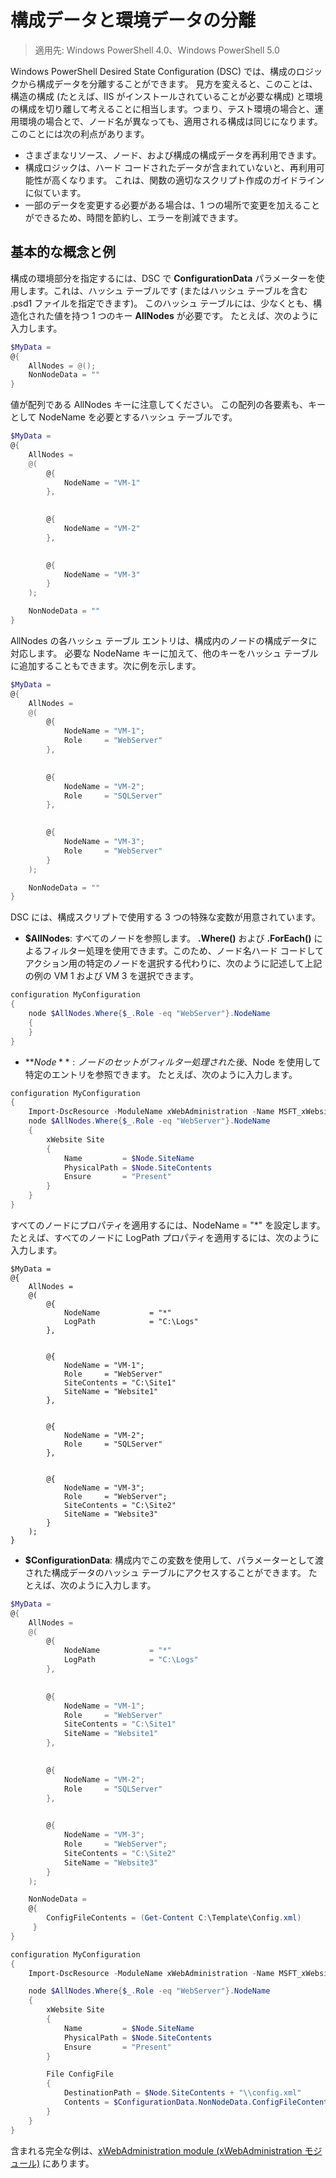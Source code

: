 # 構成データと環境データの分離

>適用先: Windows PowerShell 4.0、Windows PowerShell 5.0

Windows PowerShell Desired State Configuration (DSC) では、構成のロジックから構成データを分離することができます。 見方を変えると、このことは、構造の構成 (たとえば、IIS がインストールされていることが必要な構成) と環境の構成を切り離して考えることに相当します。つまり、テスト環境の場合と、運用環境の場合とで、ノード名が異なっても、適用される構成は同じになります。 このことには次の利点があります。

* さまざまなリソース、ノード、および構成の構成データを再利用できます。
* 構成ロジックは、ハード コードされたデータが含まれていないと、再利用可能性が高くなります。 これは、関数の適切なスクリプト作成のガイドラインに似ています。
* 一部のデータを変更する必要がある場合は、1 つの場所で変更を加えることができるため、時間を節約し、エラーを削減できます。

## 基本的な概念と例

構成の環境部分を指定するには、DSC で **ConfigurationData** パラメーターを使用します。これは、ハッシュ テーブルです (またはハッシュ テーブルを含む .psd1 ファイルを指定できます)。 このハッシュ テーブルには、少なくとも、構造化された値を持つ 1 つのキー **AllNodes** が必要です。 たとえば、次のように入力します。

```powershell
$MyData = 
@{
    AllNodes = @();
    NonNodeData = ""   
}
```

値が配列である AllNodes キーに注意してください。 この配列の各要素も、キーとして NodeName を必要とするハッシュ テーブルです。

```powershell
$MyData = 
@{
    AllNodes = 
    @(
        @{
            NodeName = "VM-1"
        },

 
        @{
            NodeName = "VM-2"
        },

 
        @{
            NodeName = "VM-3"
        }
    );

    NonNodeData = ""   
}
```

AllNodes の各ハッシュ テーブル エントリは、構成内のノードの構成データに対応します。 必要な NodeName キーに加えて、他のキーをハッシュ テーブルに追加することもできます。次に例を示します。

```powershell
$MyData = 
@{
    AllNodes = 
    @(
        @{
            NodeName = "VM-1";
            Role     = "WebServer"
        },

 
        @{
            NodeName = "VM-2";
            Role     = "SQLServer"
        },

 
        @{
            NodeName = "VM-3";
            Role     = "WebServer"
        }
    );

    NonNodeData = ""   
}
```

DSC には、構成スクリプトで使用する 3 つの特殊な変数が用意されています。

* **$AllNodes**: すべてのノードを参照します。 **.Where()** および **.ForEach()** によるフィルター処理を使用できます。このため、ノード名ハード コードしてアクション用の特定のノードを選択する代わりに、次のように記述して上記の例の VM 1 および VM 3 を選択できます。

```powershell
configuration MyConfiguration
{
    node $AllNodes.Where{$_.Role -eq "WebServer"}.NodeName
    {
    }
}
```

* **$Node**: ノードのセットがフィルター処理された後、$Node を使用して特定のエントリを参照できます。 たとえば、次のように入力します。

```powershell
configuration MyConfiguration
{
    Import-DscResource -ModuleName xWebAdministration -Name MSFT_xWebsite
    node $AllNodes.Where{$_.Role -eq "WebServer"}.NodeName
    {
        xWebsite Site
        {
            Name         = $Node.SiteName
            PhysicalPath = $Node.SiteContents
            Ensure       = "Present"
        }
    }
}
```

すべてのノードにプロパティを適用するには、NodeName = "*" を設定します。 たとえば、すべてのノードに LogPath プロパティを適用するには、次のように入力します。

```
$MyData = 
@{
    AllNodes = 
    @(
        @{
            NodeName           = "*"
            LogPath            = "C:\Logs"
        },

 
        @{
            NodeName = "VM-1";
            Role     = "WebServer"
            SiteContents = "C:\Site1"
            SiteName = "Website1"
        },

 
        @{
            NodeName = "VM-2";
            Role     = "SQLServer"
        },

 
        @{
            NodeName = "VM-3";
            Role     = "WebServer";
            SiteContents = "C:\Site2"
            SiteName = "Website3"
        }
    );
}
```

* **$ConfigurationData**: 構成内でこの変数を使用して、パラメーターとして渡された構成データのハッシュ テーブルにアクセスすることができます。 たとえば、次のように入力します。

```powershell
$MyData = 
@{
    AllNodes = 
    @(
        @{
            NodeName           = "*"
            LogPath            = "C:\Logs"
        },

 
        @{
            NodeName = "VM-1";
            Role     = "WebServer"
            SiteContents = "C:\Site1"
            SiteName = "Website1"
        },

 
        @{
            NodeName = "VM-2";
            Role     = "SQLServer"
        },
 

        @{
            NodeName = "VM-3";
            Role     = "WebServer";
            SiteContents = "C:\Site2"
            SiteName = "Website3"
        }
    );

    NonNodeData = 
    @{
        ConfigFileContents = (Get-Content C:\Template\Config.xml)
     }   
} 

configuration MyConfiguration
{
    Import-DscResource -ModuleName xWebAdministration -Name MSFT_xWebsite

    node $AllNodes.Where{$_.Role -eq "WebServer"}.NodeName
    {
        xWebsite Site
        {
            Name         = $Node.SiteName
            PhysicalPath = $Node.SiteContents
            Ensure       = "Present"
        }

        File ConfigFile
        {
            DestinationPath = $Node.SiteContents + "\\config.xml"
            Contents = $ConfigurationData.NonNodeData.ConfigFileContents
        }
    }
}
```

含まれる完全な例は、[xWebAdministration module (xWebAdministration モジュール)](https://powershellgallery.com/packages/xWebAdministration) にあります。
<!--HONumber=Feb16_HO4-->
